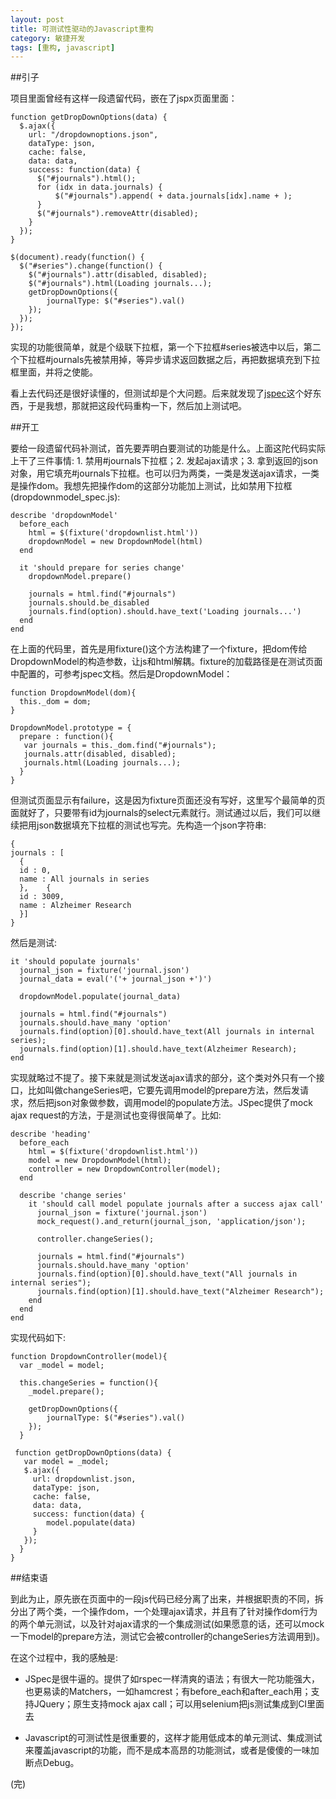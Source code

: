 ```yaml
---
layout: post
title: 可测试性驱动的Javascript重构
category: 敏捷开发
tags: [重构, javascript]
---
```


##引子

项目里面曾经有这样一段遗留代码，嵌在了jspx页面里面：
```
function getDropDownOptions(data) {
  $.ajax({
    url: "/dropdownoptions.json",
    dataType: json,
    cache: false,
    data: data,
    success: function(data) {
      $("#journals").html();
      for (idx in data.journals) {
          $("#journals").append( + data.journals[idx].name + );
      }
      $("#journals").removeAttr(disabled);
    }
  });
}

$(document).ready(function() {
  $("#series").change(function() {
    $("#journals").attr(disabled, disabled);
    $("#journals").html(Loading journals...);
    getDropDownOptions({
    	journalType: $("#series").val()
    });
  });
});
```
实现的功能很简单，就是个级联下拉框，第一个下拉框#series被选中以后，第二个下拉框#journals先被禁用掉，等异步请求返回数据之后，再把数据填充到下拉框里面，并将之使能。

看上去代码还是很好读懂的，但测试却是个大问题。后来就发现了[jspec](http://visionmedia.github.com/jspec/)这个好东西，于是我想，那就把这段代码重构一下，然后加上测试吧。

##开工

要给一段遗留代码补测试，首先要弄明白要测试的功能是什么。上面这陀代码实际上干了三件事情: 1. 禁用#journals下拉框；2. 发起ajax请求；3. 拿到返回的json对象，用它填充#journals下拉框。也可以归为两类，一类是发送ajax请求，一类是操作dom。我想先把操作dom的这部分功能加上测试，比如禁用下拉框(dropdownmodel_spec.js):

```
describe 'dropdownModel'
  before_each
    html = $(fixture('dropdownlist.html'))
    dropdownModel = new DropdownModel(html)
  end
  
  it 'should prepare for series change'
    dropdownModel.prepare()
    
    journals = html.find("#journals")
    journals.should.be_disabled
    journals.find(option).should.have_text('Loading journals...')
  end
end
```

在上面的代码里，首先是用fixture()这个方法构建了一个fixture，把dom传给DropdownModel的构造参数，让js和html解耦。fixture的加载路径是在测试页面中配置的，可参考jspec文档。然后是DropdownModel：

```
function DropdownModel(dom){
  this._dom = dom;
}

DropdownModel.prototype = {
  prepare : function(){
   var journals = this._dom.find("#journals");
   journals.attr(disabled, disabled);
   journals.html(Loading journals...);
  }
}
```
但测试页面显示有failure，这是因为fixture页面还没有写好，这里写个最简单的页面就好了，只要带有id为journals的select元素就行。测试通过以后，我们可以继续把用json数据填充下拉框的测试也写完。先构造一个json字符串:
```
{
journals : [
  {
  id : 0,
  name : All journals in series
  },	{
  id : 3009,
  name : Alzheimer Research
  }]
}
```

然后是测试:

```
it 'should populate journals'
  journal_json = fixture('journal.json')
  journal_data = eval('('+ journal_json +')')
  
  dropdownModel.populate(journal_data)
  
  journals = html.find("#journals")
  journals.should.have_many 'option'
  journals.find(option)[0].should.have_text(All journals in internal series);
  journals.find(option)[1].should.have_text(Alzheimer Research);
end
```

实现就略过不提了。接下来就是测试发送ajax请求的部分，这个类对外只有一个接口，比如叫做changeSeries吧，它要先调用model的prepare方法，然后发请求，然后把json对象做参数，调用model的populate方法。JSpec提供了mock ajax request的方法，于是测试也变得很简单了。比如:

```
describe 'heading'
  before_each
    html = $(fixture('dropdownlist.html'))
    model = new DropdownModel(html);
    controller = new DropdownController(model);
  end
  
  describe 'change series'
    it 'should call model populate journals after a success ajax call'
      journal_json = fixture('journal.json')
      mock_request().and_return(journal_json, 'application/json');
  
      controller.changeSeries();
  
      journals = html.find("#journals")
      journals.should.have_many 'option'
      journals.find(option)[0].should.have_text("All journals in internal series");
      journals.find(option)[1].should.have_text("Alzheimer Research");
    end
  end
end
```

实现代码如下:

```
function DropdownController(model){
  var _model = model;
  
  this.changeSeries = function(){
    _model.prepare();
    
    getDropDownOptions({
    	journalType: $("#series").val()
    });
  }
  
 function getDropDownOptions(data) {
   var model = _model;
   $.ajax({
     url: dropdownlist.json,
     dataType: json,
     cache: false,
     data: data,
     success: function(data) {
    	model.populate(data)
     }
   });
  }
}
```

##结束语

到此为止，原先嵌在页面中的一段js代码已经分离了出来，并根据职责的不同，拆分出了两个类，一个操作dom，一个处理ajax请求，并且有了针对操作dom行为的两个单元测试，以及针对ajax请求的一个集成测试(如果愿意的话，还可以mock一下model的prepare方法，测试它会被controller的changeSeries方法调用到)。

在这个过程中，我的感触是:

*   JSpec是很牛逼的。提供了如rspec一样清爽的语法；有很大一陀功能强大，也更易读的Matchers，一如hamcrest；有before_each和after_each用；支持JQuery；原生支持mock ajax call；可以用selenium把js测试集成到CI里面去

*   Javascript的可测试性是很重要的，这样才能用低成本的单元测试、集成测试来覆盖javascript的功能，而不是成本高昂的功能测试，或者是傻傻的一味加断点Debug。

(完)